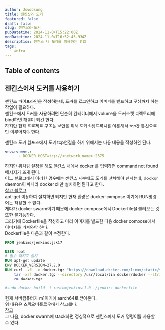 ```yaml
---
author: Jowoosung
title: 젠킨스와 도커
featured: false
draft: false
slug: 젠킨스와-도커
pubDatetime: 2024-11-04T15:22:00Z
modDatetime: 2024-11-04T16:52:45.934Z
description: 젠킨스 내 도커를 이용하는 방법
tags: 
  - infra
---  
```


## Table of contents

## 젠킨스에서 도커를 사용하기  
젠킨스 파이프라인을 작성하는데, 도커를 로그인하고 이미지를 빌드하고 푸쉬까지 하는 작업이 필요하다.  
젠킨스에서 도커를 사용하려면 단순히 컨테이너에서 volume을 도커소켓 디렉토리에 bind하면 해결이 되긴 한다.  
하지만 현재 프로젝트 구조는 보안을 위해 도커소켓프록시를 이용해서 tcp간 통신으로만 이루어져야 한다.  

젠킨스 도커 컴포즈에서 도커 tcp연결을 하기 위해서는 다음 내용을 작성하면 된다.  
```yaml
environment:
      - DOCKER_HOST=tcp://<network name>:2375
```
하지만 위처럼 설정을 해도 젠킨스 내에서 docker 를 입력하면 command not found 메시지가 뜨게 된다.  
어느 블로그에서 이러한 경우에는 젠킨스 내부에도 도커를 설치해야 한다는데, docker daemon이 아니라 docker cli만 설치하면 된다고 한다.  
[참고 블로그](https://postlude.github.io/2020/12/26/docker-in-docker/)  
apt-get 이용하여 설치하면 되지만 현재 환경은 docker-compose 이기에 RUN명령어는 작성할 수 없다.  
게다가 docker swarm이기 때문에 docker compose에서 Dockerfile을 불러오는 것 또한 불가능하다.  
그러기에 Dockerfile을 작성하고 미리 이미지를 빌드한 다음 docker compose에서 이미지를 가져와야 한다.  
Dockerfile은 다음과 같이 수정한다.  
```Dockerfile
FROM jenkins/jenkins:jdk17

USER root 
# 필수 패키지 설치
RUN apt-get update 
ENV DOCKER_VERSION=27.2.0
RUN curl -sfL -o docker.tgz "https://download.docker.com/linux/static/stable/aarch64/docker-${DOCKER_VERSION}.tgz" && \
    tar -xzf docker.tgz --directory /usr/local/bin docker/docker --strip=1 && \
    rm docker.tgz 
    
#sudo docker build -t customjenkins:1.0 ./jenkins-dockerfile
```
현재 서버컴퓨터가 m1이기에 aarch64로 받아온다.  
위 내용은 스택오버플로우에서 참고했다.  
[참고](https://stackoverflow.com/questions/55317195/run-command-from-one-container-to-another/55317547#55317547)  
그 다음, docker swarm에 stack하면 정상적으로 젠킨스에서 도커 명령어를 사용할 수 있다.  
